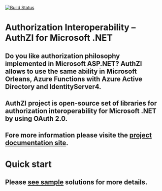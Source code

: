 [![Build Status](https://dev.azure.com/async-hub/AuthZI/_apis/build/status/AuthZI-CI?branchName=master)](https://dev.azure.com/async-hub/AuthZI/_build/latest?definitionId=1&branchName=master)
# **Auth**ori**z**ation **I**nteroperability – AuthZI for Microsoft .NET

## Do you like authorization philosophy implemented in **Microsoft ASP.NET**? **AuthZI** allows to use the same ability in Microsoft Orleans, Azure Functions with Azure Active Directory and IdentityServer4.  

## AuthZI project is open-source set of libraries for authorization interoperability for Microsoft .NET by using OAuth 2.0.  

## Fore more information please visite the [project documentation site](https://authzi.asynchub.org/).  


# Quick start
## Please [see sample](https://github.com/Async-Hub/AuthZI/tree/master/src/Authzi.MicrosoftOrleans) solutions for more details.